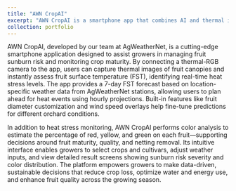```yaml
---
title: "AWN CropAI"
excerpt: "AWN CropAI is a smartphone app that combines AI and thermal imaging to help apple growers monitor fruit heat stress and color development in real time. It integrates localized weather forecasts to guide proactive crop management and resource optimization. [download link iOS](https://apps.apple.com/us/app/awn-cropai/id6744830192) [download link Android](https://play.google.com/store/apps/details?id=edu.wsu.weather.fst&pcampaignid=web_share)<br/><img src='/images/AWN_CropAI.png'>"
collection: portfolio
---
```


AWN CropAI, developed by our team at AgWeatherNet, is a cutting-edge smartphone application designed to assist growers in managing fruit sunburn risk and monitoring crop maturity. By connecting a thermal-RGB camera to the app, users can capture thermal images of fruit canopies and instantly assess fruit surface temperature (FST), identifying real-time heat stress levels. The app provides a 7-day FST forecast based on location-specific weather data from AgWeatherNet stations, allowing users to plan ahead for heat events using hourly projections. Built-in features like fruit diameter customization and wind speed overlays help fine-tune predictions for different orchard conditions.

In addition to heat stress monitoring, AWN CropAI performs color analysis to estimate the percentage of red, yellow, and green on each fruit—supporting decisions around fruit maturity, quality, and netting removal. Its intuitive interface enables growers to select crops and cultivars, adjust weather inputs, and view detailed result screens showing sunburn risk severity and color distribution. The platform empowers growers to make data-driven, sustainable decisions that reduce crop loss, optimize water and energy use, and enhance fruit quality across the growing season.
